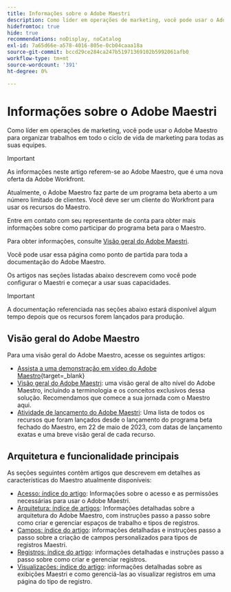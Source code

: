 ```yaml
---
title: Informações sobre o Adobe Maestri
description: Como líder em operações de marketing, você pode usar o Adobe Maestro para organizar trabalhos em todo o ciclo de vida de marketing para todas as suas equipes. Os artigos nesta seção descrevem como você pode configurar o Maestro e como você pode começar a usar suas capacidades como parte de suas operações de gestão de campanha.
hidefromtoc: true
hide: true
recommendations: noDisplay, noCatalog
exl-id: 7a65d66e-a578-4016-805e-0cb04caaa18a
source-git-commit: bccd29ce284ca247b51971369102b5992061afb0
workflow-type: tm+mt
source-wordcount: '391'
ht-degree: 0%

---
```


# Informações sobre o Adobe Maestri

<!--
title: Adobe Maestro 
description: As a marketing operations leader, you can use Adobe Maestro to organize work across the marketing lifecycle for all your teams. The articles in this section describe how you can configure Maestro and how you can start using its capabilities as part of your campaign management operations. 
hidefromtoc: yes
author: Alina
feature: Work Management
role: User, Admin
hide: yes
-->

<!--udpate the metadata with real information when making this avilable in TOC and in the left nav-->

<!--remove the video at open beta or before-->

Como líder em operações de marketing, você pode usar o Adobe Maestro para organizar trabalhos em todo o ciclo de vida de marketing para todas as suas equipes.

>[!IMPORTANT]
>
>As informações neste artigo referem-se ao Adobe Maestro, que é uma nova oferta da Adobe Workfront.
>
>Atualmente, o Adobe Maestro faz parte de um programa beta aberto a um número limitado de clientes. Você deve ser um cliente do Workfront para usar os recursos do Maestro.
>
>Entre em contato com seu representante de conta para obter mais informações sobre como participar do programa beta para o Maestro.
>
>Para obter informações, consulte [Visão geral do Adobe Maestri](../maestro/maestro-overview.md).

Você pode usar essa página como ponto de partida para toda a documentação do Adobe Maestro.

Os artigos nas seções listadas abaixo descrevem como você pode configurar o Maestri e começar a usar suas capacidades.

>[!IMPORTANT]
>
>A documentação referenciada nas seções abaixo estará disponível algum tempo depois que os recursos forem lançados para produção.

## Visão geral do Adobe Maestro

Para uma visão geral do Adobe Maestro, acesse os seguintes artigos:

<!--update the video when we have something better, especially after Open Beta - remove it-->

* [Assista a uma demonstração em vídeo do Adobe Maestro](https://video.tv.adobe.com/v/3424253/){target=_blank}
* [Visão geral do Adobe Maestri](maestro-overview.md): uma visão geral de alto nível do Adobe Maestro, incluindo a terminologia e os conceitos exclusivos dessa solução. Recomendamos que comece a sua jornada com o Maestro aqui.
* [Atividade de lançamento do Adobe Maestri](../maestro/release-activity.md): Uma lista de todos os recursos que foram lançados desde o lançamento do programa beta fechado do Maestro, em 22 de maio de 2023, com datas de lançamento exatas e uma breve visão geral de cada recurso.

## Arquitetura e funcionalidade principais

As seções seguintes contêm artigos que descrevem em detalhes as características do Maestro atualmente disponíveis:

* [Acesso: índice do artigo](../maestro/access/access-information.md): Informações sobre o acesso e as permissões necessárias para usar o Adobe Maestri.
* [Arquitetura: índice de artigos](../maestro/architecture/architecture-information.md): Informações detalhadas sobre a arquitetura do Adobe Maestro, com instruções passo a passo sobre como criar e gerenciar espaços de trabalho e tipos de registros.
* [Campos: índice do artigo](../maestro/fields/fields-information.md): informações detalhadas e instruções passo a passo sobre a criação de campos personalizados para tipos de registros Maestri.
* [Registros: índice do artigo](../maestro/records/records-information.md): informações detalhadas e instruções passo a passo sobre como criar e gerenciar registros.
* [Visualizações: índice do artigo](../maestro/views/views-information.md): informações detalhadas sobre as exibições Maestri e como gerenciá-las ao visualizar registros em uma página do tipo de registro.
